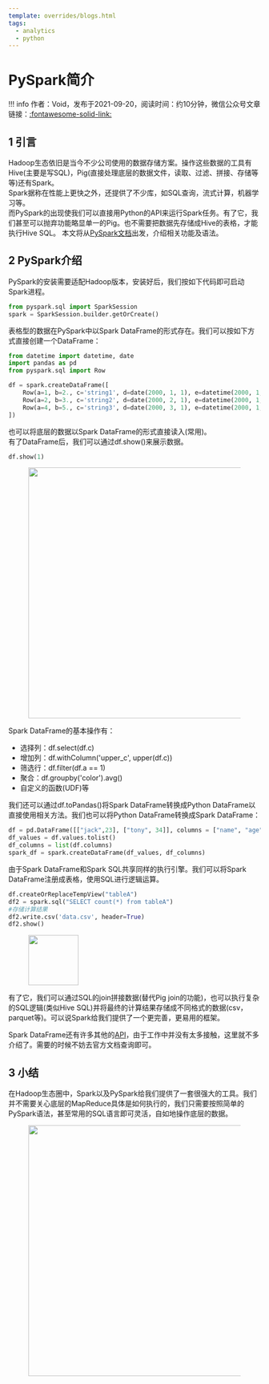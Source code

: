 ```yaml
---
template: overrides/blogs.html
tags:
  - analytics
  - python
---
```


# PySpark简介

!!! info
    作者：Void，发布于2021-09-20，阅读时间：约10分钟，微信公众号文章链接：[:fontawesome-solid-link:](https://mp.weixin.qq.com/s/3oJdhYxrIoRqbvYGnH0cKQ)

## 1 引言

Hadoop生态依旧是当今不少公司使用的数据存储方案。操作这些数据的工具有Hive(主要是写SQL)，Pig(直接处理底层的数据文件，读取、过滤、拼接、存储等等)还有Spark。  
Spark据称在性能上更快之外，还提供了不少库，如SQL查询，流式计算，机器学习等。  
而PySpark的出现使我们可以直接用Python的API来运行Spark任务。有了它，我们甚至可以抛弃功能略显单一的Pig。也不需要把数据先存储成Hive的表格，才能执行Hive SQL。
本文将从[PySpark文档](https://spark.apache.org/docs/latest/api/python/index.html)出发，介绍相关功能及语法。

## 2 PySpark介绍

PySpark的安装需要适配Hadoop版本，安装好后，我们按如下代码即可启动Spark进程。

```python
from pyspark.sql import SparkSession
spark = SparkSession.builder.getOrCreate()
```

表格型的数据在PySpark中以Spark DataFrame的形式存在。我们可以按如下方式直接创建一个DataFrame：

```python
from datetime import datetime, date
import pandas as pd
from pyspark.sql import Row

df = spark.createDataFrame([
    Row(a=1, b=2., c='string1', d=date(2000, 1, 1), e=datetime(2000, 1, 1, 12, 0)),
    Row(a=2, b=3., c='string2', d=date(2000, 2, 1), e=datetime(2000, 1, 2, 12, 0)),
    Row(a=4, b=5., c='string3', d=date(2000, 3, 1), e=datetime(2000, 1, 3, 12, 0))
])
```

也可以将底层的数据以Spark DataFrame的形式直接读入(常用)。  
有了DataFrame后，我们可以通过df.show()来展示数据。

```python
df.show(1)
```

<figure>
  <img src="https://files.mdnice.com/user/15233/02c04205-9702-4052-8f8f-6713b581755e.png" width="500" />
</figure>

Spark DataFrame的基本操作有：

- 选择列：df.select(df.c)
- 增加列：df.withColumn('upper_c', upper(df.c))
- 筛选行：df.filter(df.a == 1)
- 聚合：df.groupby('color').avg()
- 自定义的函数(UDF)等

我们还可以通过df.toPandas()将Spark DataFrame转换成Python DataFrame以直接使用相关方法。我们也可以将Python DataFrame转换成Spark DataFrame：

```python
df = pd.DataFrame([["jack",23], ["tony", 34]], columns = ["name", "age"])
df_values = df.values.tolist()
df_columns = list(df.columns)
spark_df = spark.createDataFrame(df_values, df_columns)
```

由于Spark DataFrame和Spark SQL共享同样的执行引擎。我们可以将Spark DataFrame注册成表格，使用SQL进行逻辑运算。

```python
df.createOrReplaceTempView("tableA")
df2 = spark.sql("SELECT count(*) from tableA")
#存储计算结果
df2.write.csv('data.csv', header=True)
df2.show()
```

<figure>
  <img src="https://files.mdnice.com/user/15233/13a02ea1-4a0c-49c4-9188-0b3f4a203e20.png" width="100" />
</figure>

有了它，我们可以通过SQL的join拼接数据(替代Pig join的功能)，也可以执行复杂的SQL逻辑(类似Hive SQL)并将最终的计算结果存储成不同格式的数据(csv，parquet等)。可以说Spark给我们提供了一个更完善，更易用的框架。

Spark DataFrame还有许多其他的[API](https://spark.apache.org/docs/latest/api/python/reference/pyspark.sql.html)，由于工作中并没有太多接触，这里就不多介绍了。需要的时候不妨去官方文档查询即可。

## 3 小结

在Hadoop生态圈中，Spark以及PySpark给我们提供了一套很强大的工具。我们并不需要关心底层的MapReduce具体是如何执行的，我们只需要按照简单的PySpark语法，甚至常用的SQL语言即可灵活，自如地操作底层的数据。

<figure>
  <img src="https://cdn.jsdelivr.net/gh/BulletTech2021/Pics/2021-6-14/1623639526512-1080P%20(Full%20HD)%20-%20Tail%20Pic.png" width="500" />
</figure>
